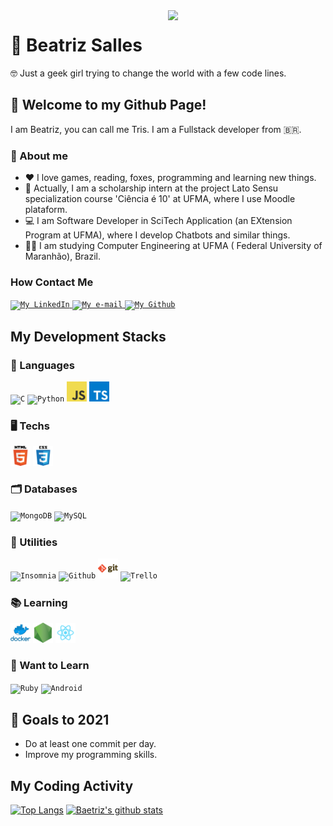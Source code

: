 
 <img align="right" src = "https://user-images.githubusercontent.com/62452619/98999750-0eefbc80-2517-11eb-8926-5294de6b9999.png" width=50%>

# :fox_face: Beatriz Salles 
:nerd_face: Just a geek girl trying to change the world with a few code lines.

## :partying_face: Welcome to my Github Page! 
I am Beatriz, you can call me Tris. I am a Fullstack developer from :brazil:.

### :book: About me
- :heart: I love games, reading, foxes, programming and learning new things.
- :briefcase: Actually, I am a scholarship intern at the project Lato Sensu specialization course 'Ciência é 10' at UFMA, where I use Moodle plataform.
- :computer: I am Software Developer in SciTech Application (an EXtension Program at UFMA), where I develop Chatbots and similar things.
- :woman_student: I am studying Computer Engineering at UFMA ( Federal University of Maranhão), Brazil.

### How Contact Me

<a href="http://www.linkedin.com/in/beatriz-salles-b701a31a6">
  <code><img alt="My LinkedIn" width="28" src="https://www.flaticon.com/svg/static/icons/svg/1383/1383262.svg" /></code>
</a>

<a href="mailto:beatrizsallesss@gmail.com">
  <code><img alt="My e-mail" width="32" src="https://www.flaticon.com/svg/static/icons/svg/324/324123.svg" /></code>
</a>

<a href="https://github.com/3salles">
  <code><img alt="My Github" width="32" src="https://user-images.githubusercontent.com/62452619/102837058-ca8af280-43d9-11eb-8ce0-0b569ab5e793.png" /></code>
</a>


## My Development Stacks

### :pushpin: Languages
<code><img height="32" src="https://cdn.iconscout.com/icon/free/png-512/c-programming-569564.png" alt="C"/></code>
<code><img height="36" src="https://user-images.githubusercontent.com/62452619/102837651-007ca680-43db-11eb-97ce-7a843e60d9f5.png" alt="Python"/></code>
<code><img height="32" src="https://raw.githubusercontent.com/github/explore/80688e429a7d4ef2fca1e82350fe8e3517d3494d/topics/javascript/javascript.png" alt="Javascript"/></code>
<code><img height="32" src="https://raw.githubusercontent.com/github/explore/80688e429a7d4ef2fca1e82350fe8e3517d3494d/topics/typescript/typescript.png" alt="Typescript"/></code>

### :desktop_computer: Techs
<code><img height="32" src="https://raw.githubusercontent.com/github/explore/80688e429a7d4ef2fca1e82350fe8e3517d3494d/topics/html/html.png" alt="HTML5"/></code>
<code><img height="32" src="https://raw.githubusercontent.com/github/explore/80688e429a7d4ef2fca1e82350fe8e3517d3494d/topics/css/css.png" alt="CSS"/></code>

### :card_index_dividers: Databases
<code><img src="https://user-images.githubusercontent.com/62452619/102838807-d5478680-43dd-11eb-91f0-f14cce23ddbe.png" alt="MongoDB"/></code>
<code><img height="32" src="https://user-images.githubusercontent.com/62452619/102838722-a8936f00-43dd-11eb-8b0a-bb902078ae7f.png" alt="MySQL"/></code>

### :paperclip: Utilities
<code><img height="32" src="https://dashboard.snapcraft.io/site_media/appmedia/2018/04/twitter-card-icon.png" alt="Insomnia"/></code>
<code><img height="32" src="https://user-images.githubusercontent.com/62452619/102837058-ca8af280-43d9-11eb-8ce0-0b569ab5e793.png" alt="Github"/></code>
<code><img height="32" src="https://raw.githubusercontent.com/github/explore/80688e429a7d4ef2fca1e82350fe8e3517d3494d/topics/git/git.png" alt="Git"/></code>
<code><img height="32" src="https://cdn.iconscout.com/icon/free/png-512/trello-6-569395.png" alt="Trello"/></code>

### :books: Learning
<code><img height="32" src="https://raw.githubusercontent.com/github/explore/80688e429a7d4ef2fca1e82350fe8e3517d3494d/topics/docker/docker.png" alt="Docker"/></code>
<code><img height="32" src="https://raw.githubusercontent.com/github/explore/80688e429a7d4ef2fca1e82350fe8e3517d3494d/topics/nodejs/nodejs.png" alt="Nodejs"/></code>
<code><img height="32" src="https://raw.githubusercontent.com/github/explore/80688e429a7d4ef2fca1e82350fe8e3517d3494d/topics/react/react.png" alt="React"/></code>

### :dart: Want to Learn
<code><img height="32" src="https://user-images.githubusercontent.com/62452619/102838515-25721900-43dd-11eb-8ca7-d536ebc8926e.png" alt="Ruby"/></code>
<code><img height="32" src="https://user-images.githubusercontent.com/62452619/102838510-21de9200-43dd-11eb-88a6-e47c70f993af.png" alt="Android"/></code>

## :telescope: Goals to 2021
- Do at least one commit per day.
- Improve my programming skills.

## My Coding Activity

[![Top Langs](https://github-readme-stats.vercel.app/api/top-langs/?username=3salles&layout=compact&theme=radical&langs_count=6)](https://github.com/3salles/github-readme-stats)
[![Baetriz's github stats](https://github-readme-stats.vercel.app/api?username=3salles&count_private=true&show_icons=true&theme=radical&hide=issues)](https://github.com/3salles/github-readme-stats)

